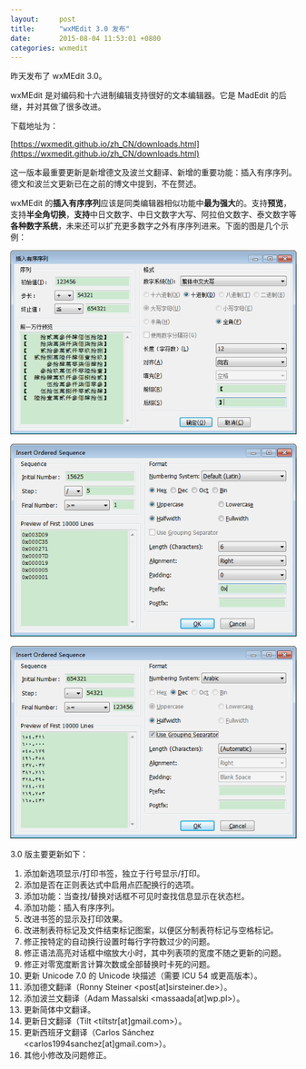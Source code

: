 ```yaml
---
layout:     post
title:      "wxMEdit 3.0 发布"
date:       2015-08-04 11:53:01 +0800
categories: wxmedit
---
```

昨天发布了 wxMEdit 3.0。
 
wxMEdit 是对编码和十六进制编辑支持很好的文本编辑器。它是 MadEdit 的后继，并对其做了很多改进。

<!--more-->
 
下载地址为：

[https://wxmedit.github.io/zh_CN/downloads.html](https://wxmedit.github.io/zh_CN/downloads.html)
 
这一版本最重要更新是新增德文及波兰文翻译、新增的重要功能：插入有序序列。德文和波兰文更新已在之前的博文中提到，不在赘述。
 
wxMEdit 的**插入有序序列**应该是同类编辑器相似功能中**最为强大**的。支持**预览**，支持**半全角切换**，**支持**中日文数字、中日文数字大写、阿拉伯文数字、泰文数字等**各种数字系统**，未来还可以扩充更多数字之外有序序列进来。下面的图是几个示例：

![wxmedit_odsq1.png](/assets/wxmedit/wxmedit_odsq1.png)

![wxmedit_odsq2.png](/assets/wxmedit/wxmedit_odsq2.png)

![wxmedit_odsq3.png](/assets/wxmedit/wxmedit_odsq3.png)

3.0 版主要更新如下：
1. 添加新选项显示/打印书签，独立于行号显示/打印。
2. 添加是否在正则表达式中启用点匹配换行的选项。
3. 添加功能：当查找/替换对话框不可见时查找信息显示在状态栏。
4. 添加功能：插入有序序列。
5. 改进书签的显示及打印效果。
6. 改进制表符标记及文件结束标记图案，以便区分制表符标记与空格标记。
7. 修正按特定的自动换行设置时每行字符数过少的问题。
8. 修正语法高亮对话框中缩放大小时，其中列表项的宽度不随之更新的问题。
9. 修正对零宽度断言计算次数或全部替换时卡死的问题。
10. 更新 Unicode 7.0 的 Unicode 块描述（需要 ICU 54 或更高版本）。
11. 添加德文翻译（Ronny Steiner <post[at]sirsteiner.de>）。
12. 添加波兰文翻译（Adam Massalski <massaada[at]wp.pl>）。
13. 更新简体中文翻译。
14. 更新日文翻译（Tilt <tiltstr[at]gmail.com>）。
15. 更新西班牙文翻译（Carlos Sánchez <carlos1994sanchez[at]gmail.com>）。
16. 其他小修改及问题修正。 
